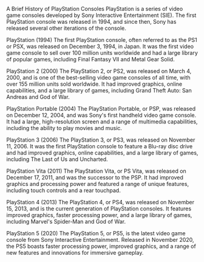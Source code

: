 A Brief History of PlayStation Consoles
PlayStation is a series of video game consoles developed by Sony Interactive Entertainment (SIE). The first PlayStation console was released in 1994, and since then, Sony has released several other iterations of the console.

PlayStation (1994)
The first PlayStation console, often referred to as the PS1 or PSX, was released on December 3, 1994, in Japan. It was the first video game console to sell over 100 million units worldwide and had a large library of popular games, including Final Fantasy VII and Metal Gear Solid.

PlayStation 2 (2000)
The PlayStation 2, or PS2, was released on March 4, 2000, and is one of the best-selling video game consoles of all time, with over 155 million units sold worldwide. It had improved graphics, online capabilities, and a large library of games, including Grand Theft Auto: San Andreas and God of War.

PlayStation Portable (2004)
The PlayStation Portable, or PSP, was released on December 12, 2004, and was Sony's first handheld video game console. It had a large, high-resolution screen and a range of multimedia capabilities, including the ability to play movies and music.

PlayStation 3 (2006)
The PlayStation 3, or PS3, was released on November 11, 2006. It was the first PlayStation console to feature a Blu-ray disc drive and had improved graphics, online capabilities, and a large library of games, including The Last of Us and Uncharted.

PlayStation Vita (2011)
The PlayStation Vita, or PS Vita, was released on December 17, 2011, and was the successor to the PSP. It had improved graphics and processing power and featured a range of unique features, including touch controls and a rear touchpad.

PlayStation 4 (2013)
The PlayStation 4, or PS4, was released on November 15, 2013, and is the current generation of PlayStation consoles. It features improved graphics, faster processing power, and a large library of games, including Marvel's Spider-Man and God of War.

PlayStation 5 (2020)
The PlayStation 5, or PS5, is the latest video game console from Sony Interactive Entertainment. Released in November 2020, the PS5 boasts faster processing power, improved graphics, and a range of new features and innovations for immersive gameplay.